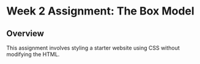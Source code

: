 # Week 2 Assignment: The Box Model


## Overview
This assignment involves styling a starter website using CSS without modifying the HTML. 

